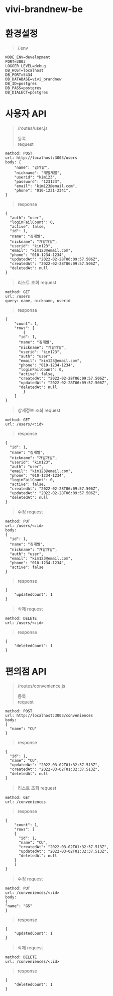 
# vivi-brandnew-be

  

# 환경설정

> /.env
```
NODE_ENV=development
PORT=3003
LOGGER_LEVEL=debug
DB_HOST=localhost
DB_PORT=5434
DB_DATABASE=vivi_brandnew
DB_ID=postgres
DB_PASS=postgres
DB_DIALECT=postgres
```
  
  

# 사용자 API

> /routes/user.js
> 
> 등록  
>request
```
method: POST 
url: http://localhost:3003/users 
body: {
	"name": "김개발",
	"nickname": "개발개발",
	"userid": "kim123",
	"password": "123123",
	"email": "kim123@email.com",
	"phone": "010-1231-2341",
}
```
>response
```
{
  "auth": "user",
  "loginFailCount": 0,
  "active": false,
  "id": 1,
  "name": "김개발",
  "nickname": "개발개발",
  "userid": "kim123",
  "email": "kim123@email.com",
  "phone": "010-1234-1234",
  "updatedAt": "2022-02-28T06:09:57.506Z",
  "createdAt": "2022-02-28T06:09:57.506Z",
  "deletedAt": null
}
```
> 리스트 조회
> request
```
method: GET
url: /users
query: name, nickname, userid
```
> response
```
{
	"count": 1,
	"rows": [
		{
      "id": 1,
      "name": "김개발",
      "nickname": "개발개발",
      "userid": "kim123",
      "auth": "user",
      "email": "kim123@email.com",
      "phone": "010-1234-1234",
      "loginFailCount": 0,
      "active": false,
      "createdAt": "2022-02-28T06:09:57.506Z",
      "updatedAt": "2022-02-28T06:09:57.506Z",
      "deletedAt": null
		}
	]
}
```
> 상세정보 조회
> request
```
method: GET 
url: /users/<:id>
```
> response
```
{
  "id": 1,
  "name": "김개발",
  "nickname": "개발개발",
  "userid": "kim123",
  "auth": "user",
  "email": "kim123@email.com",
  "phone": "010-1234-1234",
  "loginFailCount": 0,
  "active": false,
  "createdAt": "2022-02-28T06:09:57.506Z",
  "updatedAt": "2022-02-28T06:09:57.506Z",
  "deletedAt": null
}
```
> 수정
> request
```
method: PUT 
url: /users/<:id> 
body:
{
  "id": 1,
  "name": "김개발",
  "nickname": "개발개발",
  "auth": "user",
  "email": "kim123@email.com",
  "phone": "010-1234-1234",
  "active": false
}
```
> response
```
{
	"updatedCount": 1
}
```
> 삭제
> request
```
method: DELETE 
url: /users/<:id>
```
> response
```
{
	"deletedCount": 1
}
```

# 편의점 API

> /routes/convenience.js
> 
> 등록  
>request
```
method: POST 
url: http://localhost:3003/conveniences
body: 
{
  "name": "CU"
}
```
>response
```
{
  "id": 1,
  "name": "CU",
  "updatedAt": "2022-03-02T01:32:37.513Z",
  "createdAt": "2022-03-02T01:32:37.513Z",
  "deletedAt": null
}
```
> 리스트 조회
> request
```
method: GET
url: /conveniences
```
> response
```
{
	"count": 1,
	"rows": [
    {
      "id": 1,
      "name": "CU",
      "createdAt": "2022-03-02T01:32:37.513Z",
      "updatedAt": "2022-03-02T01:32:37.513Z",
      "deletedAt": null
    }
	]
}
```

> 수정
> request
```
method: PUT 
url: /conveniences/<:id> 
body:
{
"name": "GS"
}
```
> response
```
{
	"updatedCount": 1
}
```
> 삭제
> request
```
method: DELETE 
url: /conveniences/<:id>
```
> response
```
{
	"deletedCount": 1
}
```
